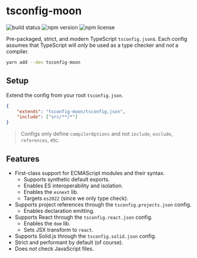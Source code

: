 # tsconfig-moon

![build status](https://img.shields.io/github/workflow/status/moonrepo/dev/Pipeline)
![npm version](https://img.shields.io/npm/v/tsconfig-moon)
![npm license](https://img.shields.io/npm/l/tsconfig-moon)

Pre-packaged, strict, and modern TypeScript `tsconfig.json`s. Each config assumes that TypeScript
will _only_ be used as a type checker and _not_ a compiler.

```bash
yarn add --dev tsconfig-moon
```

## Setup

Extend the config from your root `tsconfig.json`.

```json
{
	"extends": "tsconfig-moon/tsconfig.json",
	"include": ["src/**/*"]
}
```

> Configs only define `compilerOptions` and not `include`, `exclude`, `references`, etc.

## Features

- First-class support for ECMAScript modules and their syntax.
  - Supports synthetic default exports.
  - Enables ES interoperability and isolation.
  - Enables the `esnext` lib.
  - Targets `es2022` (since we only type check).
- Supports project references through the `tsconfig.projects.json` config.
  - Enables declaration emitting.
- Supports React through the `tsconfig.react.json` config.
  - Enables the `dom` lib.
  - Sets JSX transform to `react`.
- Supports Solid.js through the `tsconfig.solid.json` config.
- Strict and performant by default (of course).
- Does _not_ check JavaScript files.
